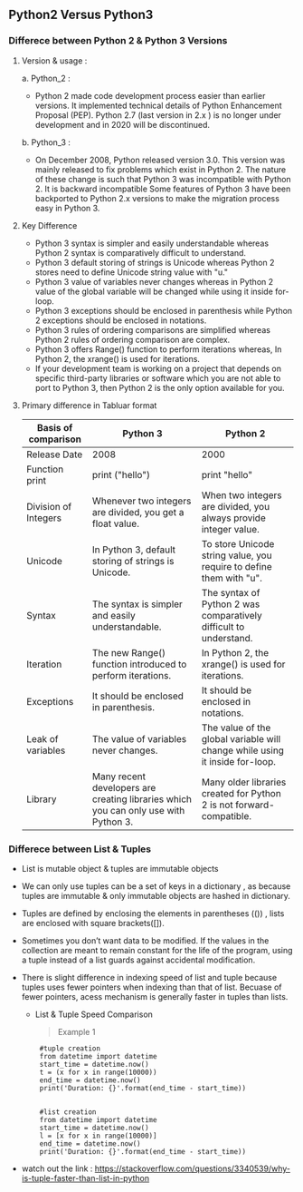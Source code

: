 ## Python2 Versus Python3

### Differece between Python 2 & Python 3 Versions

1. Version & usage :

   a. Python_2 :
   
      - Python 2 made code development process easier than earlier versions. It implemented technical details of Python Enhancement Proposal (PEP). Python 2.7 (last version in 2.x ) is no longer under development and in 2020 will be discontinued.
     
   b. Python_3 :
   
      - On December 2008, Python released version 3.0. This version was mainly released to fix problems which exist in Python 2. The nature of these change is such that Python 3 was incompatible with Python 2. It is backward incompatible Some features of Python 3 have been backported to Python 2.x versions to make the migration process easy in Python 3.
      
2. Key Difference

   - Python 3 syntax is simpler and easily understandable whereas Python 2 syntax is comparatively difficult to understand.
   - Python 3 default storing of strings is Unicode whereas Python 2 stores need to define Unicode string value with "u."
   - Python 3 value of variables never changes whereas in Python 2 value of the global variable will be changed while using it inside for-loop.
   - Python 3 exceptions should be enclosed in parenthesis while Python 2 exceptions should be enclosed in notations.
   - Python 3 rules of ordering comparisons are simplified whereas Python 2 rules of ordering comparison are complex.
   - Python 3 offers Range() function to perform iterations whereas, In Python 2, the xrange() is used for iterations.
   - If your development team is working on a project that depends on specific third-party libraries or software which you are not able to port to Python 3, then Python 2 is the only option available for you.
   
3. Primary difference in Tabluar format

   | Basis of comparison | Python 3 | Python 2 |
   | --- | --- | --- |
   | Release Date | 2008 | 2000 |
   | Function print | print ("hello") | print "hello" |
   | Division of Integers | Whenever two integers are divided, you get a float value. | When two integers are divided, you always provide integer value. |
   | Unicode | In Python 3, default storing of strings is Unicode. | To store Unicode string value, you require to define them with "u". |
   | Syntax | The syntax is simpler and easily understandable. | The syntax of Python 2 was comparatively difficult to understand. |
   | Iteration | The new Range() function introduced to perform iterations. | In Python 2, the xrange() is used for iterations. |
   | Exceptions | It should be enclosed in parenthesis. | It should be enclosed in notations. |
   | Leak of variables | The value of variables never changes. | The value of the global variable will change while using it inside for-loop. |
   | Library | Many recent developers are creating libraries which you can only use with Python 3. | Many older libraries created for Python 2 is not forward-compatible. |
   


### Differece between List & Tuples 

- List is mutable object & tuples are immutable objects
- We can only use tuples can be a set of keys in a dictionary , as because tuples are immutable & only immutable objects are hashed in dictionary.
- Tuples are defined by enclosing the elements in parentheses (()) , lists are enclosed with square brackets([]).
- Sometimes you don’t want data to be modified. If the values in the collection are meant to remain constant for the life of the program, using a tuple instead of a list guards against accidental modification.
- There is slight difference in indexing speed of list and tuple because tuples uses fewer pointers when indexing than that of list. Becuase of fewer pointers, acess mechanism is generally faster in tuples than lists.

  - List & Tuple Speed Comparison
  
    > Example 1
         
         #tuple creation
         from datetime import datetime
         start_time = datetime.now()
         t = (x for x in range(10000))
         end_time = datetime.now()
         print('Duration: {}'.format(end_time - start_time))
         
         
         #list creation
         from datetime import datetime
         start_time = datetime.now()
         l = [x for x in range(10000)]
         end_time = datetime.now()
         print('Duration: {}'.format(end_time - start_time))
  
- watch out the link : https://stackoverflow.com/questions/3340539/why-is-tuple-faster-than-list-in-python 
  
  
  
  
  
  
  
  
  
  
  
  
  
  
  
  
  
  
  
  
  
